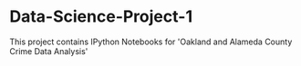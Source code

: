 # Data-Science-Project-1
This project contains IPython Notebooks for 'Oakland and Alameda County Crime Data Analysis'
